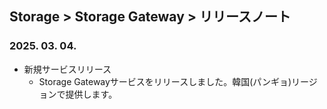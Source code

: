 ## Storage > Storage Gateway > リリースノート

### 2025. 03. 04.
* 新規サービスリリース
    * Storage Gatewayサービスをリリースしました。韓国(パンギョ)リージョンで提供します。
